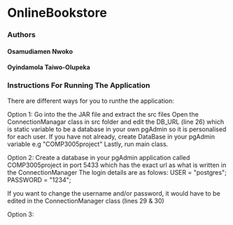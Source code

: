 # OnlineBookstore

### Authors
#### Osamudiamen Nwoko 

#### Oyindamola Taiwo-Olupeka 


### Instructions For Running The Application


There are different ways for you to runthe the application:

Option 1:
Go into the the JAR file and extract the src files
Open the ConnectionManagar class in src folder and edit the DB_URL (line 26) which is static variable to be a database in your own pgAdmin so it is personalised for each user.
If you have not already, create DataBase in your pgAdmin variable e.g "COMP3005project"
Lastly, run main class.


Option 2:
Create a database in your pgAdmin application called COMP3005project in port 5433 which has the exact url as what is written in the ConnectionManager
The login details are as folows:
  USER = "postgres";
  PASSWORD = "1234";

If you want to change the username and/or password, it would have to be edited in the ConnectionManager class (lines 29 & 30)

Option 3:



